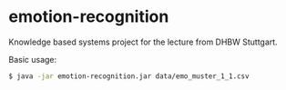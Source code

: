 # emotion-recognition

Knowledge based systems project for the lecture from DHBW Stuttgart.

Basic usage:

```bash
$ java -jar emotion-recognition.jar data/emo_muster_1_1.csv
```

